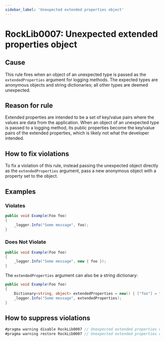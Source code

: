 ```yaml
---
sidebar_label: 'Unexpected extended properties object'
---
```


# RockLib0007: Unexpected extended properties object

## Cause

This rule fires when an object of an unexpected type is passed as the `extendedProperties` argument for logging methods. The expected types are anonymous objects and string dictionaries; all other types are deemed unexpected.

## Reason for rule

Extended properties are intended to be a set of key/value pairs where the values are data from the application. When an object of an unexpected type is passed to a logging method, its public properties become the key/value pairs of the extended properties, which is likely not what the developer intended.

## How to fix violations

To fix a violation of this rule, instead passing the unexpected object directly as the `extendedProperties` argument, pass a new anonymous object with a property set to the object.

## Examples

### Violates

```csharp
public void Example(Foo foo)
{
    _logger.Info("Some message", foo);
}
```

### Does Not Violate

```csharp
public void Example(Foo foo)
{
    _logger.Info("Some message", new { foo });
}
```

The `extendedProperties` argument can also be a string dictionary:

```csharp
public void Example(Foo foo)
{
    Dictionary<string, object> extendedProperties = new() { ["foo"] = foo };
    _logger.Info("Some message", extendedProperties);
}
```

## How to suppress violations

```csharp
#pragma warning disable RockLib0007 // Unexpected extended properties object
#pragma warning restore RockLib0007 // Unexpected extended properties object
```
